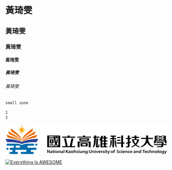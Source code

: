# 黃琦雯
## 黃琦雯
### 黃琦雯
#### 黃琦雯
##### 黃琦雯
###### 黃琦雯

`small zone`

```big zone
1
2
```

![NKUST](nkust.png "NKUST")

[![Everything Is AWESOME](https://img.youtube.com/vi/StTqXEQ2l-Y/0.jpg)](https://www.youtube.com/watch?v=StTqXEQ2l-Y "Everything Is AWESOME")
